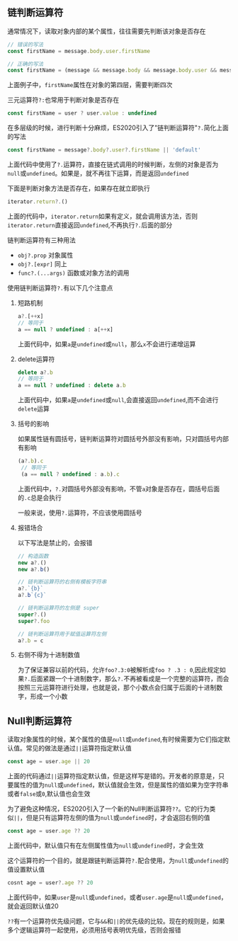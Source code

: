 ## 链判断运算符

通常情况下，读取对象内部的某个属性，往往需要先判断该对象是否存在

```js
// 错误的写法
const firstName = message.body.user.firstName

// 正确的写法
const firstName = (message && message.body && message.body.user && message.body.user.firstName) || 'defalut'
```

上面例子中，`firstName`属性在对象的第四层，需要判断四次

三元运算符`?:`也常用于判断对象是否存在

```js
const firstName = user ? user.value : undefined 
```

在多层级的时候，进行判断十分麻烦，ES2020引入了"链判断运算符"`?.`简化上面的写法

```js
const firstName = message?.body?.user?.firstName || 'default'
```

上面代码中使用了`?.`运算符，直接在链式调用的时候判断，左侧的对象是否为`null`或`undefined`。如果是，就不再往下运算，而是返回`undefined`

下面是判断对象方法是否存在，如果存在就立即执行

```js
iterator.return?.()
```

上面的代码中，`iterator.return`如果有定义，就会调用该方法，否则`iterator.return`直接返回`undefined`,不再执行`?.`后面的部分

链判断运算符有三种用法

* `obj?.prop` 对象属性
* `obj?.[expr]` 同上
* `func?.(...args)` 函数或对象方法的调用

使用链判断运算符`?.`有以下几个注意点

1. 短路机制

   ```js
   a?.[++x]
   // 等同于
   a == null ? undefined : a[++x]
   ```

   上面代码中，如果`a`是`undefined`或`null`，那么`x`不会进行递增运算

2. delete运算符

   ```js
   delete a?.b
   // 等同于
   a == null ? undefined : delete a.b
   ```

   上面代码中，如果`a`是`undefined`或`null`,会直接返回`undefined`,而不会进行`delete`运算

3. 括号的影响

   如果属性链有圆括号，链判断运算符对圆括号外部没有影响，只对圆括号内部有影响

   ```js
   (a?.b).c
    // 等同于
    (a == null ? undefined : a.b).c
   ```

   上面代码中，`?.`对圆括号外部没有影响，不管`a`对象是否存在，圆括号后面的`.c`总是会执行

   一般来说，使用`?.`运算符，不应该使用圆括号

4. 报错场合

   以下写法是禁止的，会报错

   ```js
   // 构造函数
   new a?.()
   new a?.b()
   
   // 链判断运算符的右侧有模板字符串
   a?.`{b}`
   a?.b`{c}`
   
   // 链判断运算符的左侧是 super
   super?.()
   super?.foo
   
   // 链判断运算符用于赋值运算符左侧
   a?.b = c
   ```

5. 右侧不得为十进制数值

   为了保证兼容以前的代码，允许`foo?.3:0`被解析成`foo ? .3 : 0`,因此规定如果`?.`后面紧跟一个十进制数字，那么`?.`不再被看成是一个完整的运算符，而会按照三元运算符进行处理，也就是说，那个小数点会归属于后面的十进制数字，形成一个小数

## Null判断运算符

读取对象属性的时候，某个属性的值是`null`或`undefined`,有时候需要为它们指定默认值。常见的做法是通过`||`运算符指定默认值

```js
const age = user.age || 20
```

上面的代码通过`||`运算符指定默认值，但是这样写是错的。开发者的原意是，只要属性的值为`null`或`undefined`，默认值就会生效，但是属性的值如果为空字符串或者`false`或`0`,默认值也会生效

为了避免这种情况，ES2020引入了一个新的Null判断运算符`??`。它的行为类似`||`，但是只有运算符左侧的值为`null`或`undefined`时，才会返回右侧的值

```js
const age = user.age ?? 20
```

上面代码中，默认值只有在左侧属性值为`null`或`undefined`时，才会生效

这个运算符的一个目的，就是跟链判断运算符`?.`配合使用，为`null`或`undefined`的值设置默认值

```js
cosnt age = user?.age ?? 20
```

上面代码中，如果`user`是`null`或`undefined`，或者`user.age`是`null`或`undefined`，就会返回默认值20

`??`有一个运算符优先级问题，它与`&&`和`||`的优先级的比较。现在的规则是，如果多个逻辑运算符一起使用，必须用括号表明优先级，否则会报错

